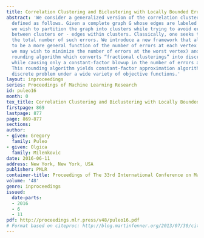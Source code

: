 ```yaml
---
title: Correlation Clustering and Biclustering with Locally Bounded Errors
abstract: 'We consider a generalized version of the correlation clustering problem,
  defined as follows. Given a complete graph G whose edges are labeled with + or -,
  we wish to partition the graph into clusters while trying to avoid errors: + edges
  between clusters or - edges within clusters. Classically, one seeks to minimize
  the total number of such errors. We introduce a new framework that allows the objective
  to be a more general function of the number of errors at each vertex (for example,
  we may wish to minimize the number of errors at the worst vertex) and provide a
  rounding algorithm which converts “fractional clusterings” into discrete clusterings
  while causing only a constant-factor blowup in the number of errors at each vertex.
  This rounding algorithm yields constant-factor approximation algorithms for the
  discrete problem under a wide variety of objective functions.'
layout: inproceedings
series: Proceedings of Machine Learning Research
id: puleo16
month: 0
tex_title: Correlation Clustering and Biclustering with Locally Bounded Errors
firstpage: 869
lastpage: 877
page: 869-877
sections: 
author:
- given: Gregory
  family: Puleo
- given: Olgica
  family: Milenkovic
date: 2016-06-11
address: New York, New York, USA
publisher: PMLR
container-title: Proceedings of The 33rd International Conference on Machine Learning
volume: '48'
genre: inproceedings
issued:
  date-parts:
  - 2016
  - 6
  - 11
pdf: http://proceedings.mlr.press/v48/puleo16.pdf
# Format based on citeproc: http://blog.martinfenner.org/2013/07/30/citeproc-yaml-for-bibliographies/
---
```

